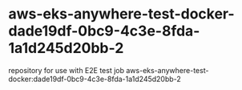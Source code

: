 # aws-eks-anywhere-test-docker-dade19df-0bc9-4c3e-8fda-1a1d245d20bb-2
repository for use with E2E test job aws-eks-anywhere-test-docker:dade19df-0bc9-4c3e-8fda-1a1d245d20bb-2
